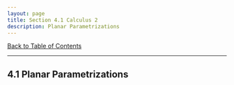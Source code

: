 ```yaml
---
layout: page
title: Section 4.1 Calculus 2
description: Planar Parametrizations
---
```


[Back to Table of Contents](../..)

---

## 4.1 Planar Parametrizations
